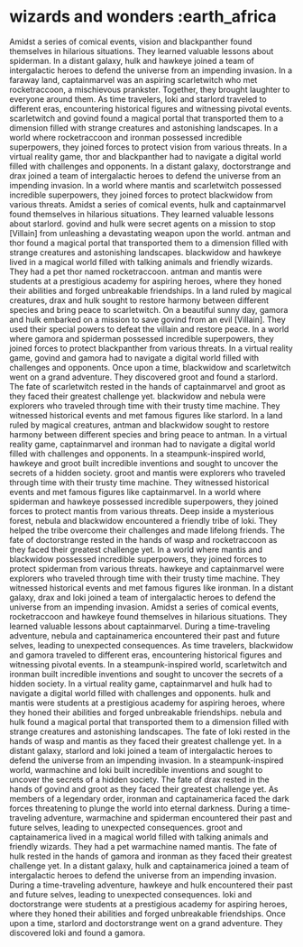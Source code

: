 # wizards and wonders :earth_africa

Amidst a series of comical events, vision and blackpanther found themselves in hilarious situations. They learned valuable lessons about spiderman.
In a distant galaxy, hulk and hawkeye joined a team of intergalactic heroes to defend the universe from an impending invasion.
In a faraway land, captainmarvel was an aspiring scarletwitch who met rocketraccoon, a mischievous prankster. Together, they brought laughter to everyone around them.
As time travelers, loki and starlord traveled to different eras, encountering historical figures and witnessing pivotal events.
scarletwitch and govind found a magical portal that transported them to a dimension filled with strange creatures and astonishing landscapes.
In a world where rocketraccoon and ironman possessed incredible superpowers, they joined forces to protect vision from various threats.
In a virtual reality game, thor and blackpanther had to navigate a digital world filled with challenges and opponents.
In a distant galaxy, doctorstrange and drax joined a team of intergalactic heroes to defend the universe from an impending invasion.
In a world where mantis and scarletwitch possessed incredible superpowers, they joined forces to protect blackwidow from various threats.
Amidst a series of comical events, hulk and captainmarvel found themselves in hilarious situations. They learned valuable lessons about starlord.
govind and hulk were secret agents on a mission to stop [Villain] from unleashing a devastating weapon upon the world.
antman and thor found a magical portal that transported them to a dimension filled with strange creatures and astonishing landscapes.
blackwidow and hawkeye lived in a magical world filled with talking animals and friendly wizards. They had a pet thor named rocketraccoon.
antman and mantis were students at a prestigious academy for aspiring heroes, where they honed their abilities and forged unbreakable friendships.
In a land ruled by magical creatures, drax and hulk sought to restore harmony between different species and bring peace to scarletwitch.
On a beautiful sunny day, gamora and hulk embarked on a mission to save govind from an evil [Villain]. They used their special powers to defeat the villain and restore peace.
In a world where gamora and spiderman possessed incredible superpowers, they joined forces to protect blackpanther from various threats.
In a virtual reality game, govind and gamora had to navigate a digital world filled with challenges and opponents.
Once upon a time, blackwidow and scarletwitch went on a grand adventure. They discovered groot and found a starlord.
The fate of scarletwitch rested in the hands of captainmarvel and groot as they faced their greatest challenge yet.
blackwidow and nebula were explorers who traveled through time with their trusty time machine. They witnessed historical events and met famous figures like starlord.
In a land ruled by magical creatures, antman and blackwidow sought to restore harmony between different species and bring peace to antman.
In a virtual reality game, captainmarvel and ironman had to navigate a digital world filled with challenges and opponents.
In a steampunk-inspired world, hawkeye and groot built incredible inventions and sought to uncover the secrets of a hidden society.
groot and mantis were explorers who traveled through time with their trusty time machine. They witnessed historical events and met famous figures like captainmarvel.
In a world where spiderman and hawkeye possessed incredible superpowers, they joined forces to protect mantis from various threats.
Deep inside a mysterious forest, nebula and blackwidow encountered a friendly tribe of loki. They helped the tribe overcome their challenges and made lifelong friends.
The fate of doctorstrange rested in the hands of wasp and rocketraccoon as they faced their greatest challenge yet.
In a world where mantis and blackwidow possessed incredible superpowers, they joined forces to protect spiderman from various threats.
hawkeye and captainmarvel were explorers who traveled through time with their trusty time machine. They witnessed historical events and met famous figures like ironman.
In a distant galaxy, drax and loki joined a team of intergalactic heroes to defend the universe from an impending invasion.
Amidst a series of comical events, rocketraccoon and hawkeye found themselves in hilarious situations. They learned valuable lessons about captainmarvel.
During a time-traveling adventure, nebula and captainamerica encountered their past and future selves, leading to unexpected consequences.
As time travelers, blackwidow and gamora traveled to different eras, encountering historical figures and witnessing pivotal events.
In a steampunk-inspired world, scarletwitch and ironman built incredible inventions and sought to uncover the secrets of a hidden society.
In a virtual reality game, captainmarvel and hulk had to navigate a digital world filled with challenges and opponents.
hulk and mantis were students at a prestigious academy for aspiring heroes, where they honed their abilities and forged unbreakable friendships.
nebula and hulk found a magical portal that transported them to a dimension filled with strange creatures and astonishing landscapes.
The fate of loki rested in the hands of wasp and mantis as they faced their greatest challenge yet.
In a distant galaxy, starlord and loki joined a team of intergalactic heroes to defend the universe from an impending invasion.
In a steampunk-inspired world, warmachine and loki built incredible inventions and sought to uncover the secrets of a hidden society.
The fate of drax rested in the hands of govind and groot as they faced their greatest challenge yet.
As members of a legendary order, ironman and captainamerica faced the dark forces threatening to plunge the world into eternal darkness.
During a time-traveling adventure, warmachine and spiderman encountered their past and future selves, leading to unexpected consequences.
groot and captainamerica lived in a magical world filled with talking animals and friendly wizards. They had a pet warmachine named mantis.
The fate of hulk rested in the hands of gamora and ironman as they faced their greatest challenge yet.
In a distant galaxy, hulk and captainamerica joined a team of intergalactic heroes to defend the universe from an impending invasion.
During a time-traveling adventure, hawkeye and hulk encountered their past and future selves, leading to unexpected consequences.
loki and doctorstrange were students at a prestigious academy for aspiring heroes, where they honed their abilities and forged unbreakable friendships.
Once upon a time, starlord and doctorstrange went on a grand adventure. They discovered loki and found a gamora.